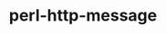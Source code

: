 ---
title: "perl-http-message"
layout: cache
categories: [package, develop-2024-08-04]
meta: {"versions": ["6.45"], "compilers": ["oneapi@=2024.2.0"], "oss": ["ubuntu22.04"], "platforms": ["linux"], "targets": ["x86_64_v3"], "stacks": ["e4s-oneapi", "root"], "num_specs": 1, "num_specs_by_stack": {"e4s-oneapi": 1, "root": 1}}
spec_details: [{"hash": "mtrktxxmzcgrudklc5secegx2n5ur4b3", "compiler": "oneapi@=2024.2.0", "versions": ["6.45"], "os": "ubuntu22.04", "platform": "linux", "target": "x86_64_v3", "variants": ["build_system=perl"], "stacks": ["e4s-oneapi", "root"], "size": "-", "tarball": "https://binaries.spack.io/releases/develop-2024-08-04/build_cache/linux-ubuntu22.04-x86_64_v3/oneapi-2024.2.0/perl-http-message-6.45/linux-ubuntu22.04-x86_64_v3-oneapi-2024.2.0-perl-http-message-6.45-mtrktxxmzcgrudklc5secegx2n5ur4b3.spack"}]
---